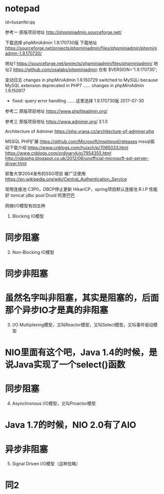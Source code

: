 # notepad
id=liusanfei:qq

参考一
原版项目地址 http://phpminiadmin.sourceforge.net/

下载选择 phpMiniAdmin 1.9.170730版
下载地址 https://sourceforge.net/projects/phpminiadmin/files/phpminiadmin/phpminiadmin-1.9.170730/

地址1 https://sourceforge.net/projects/phpminiadmin/files/phpminiadmin/
地址2 https://github.com/osalabs/phpminiadmin    仅有 $VERSION='1.9.170730';

变动日志
changes in phpMiniAdmin 1.9.150729
switched to MySQLi because MySQL extension deprecated in PHP7
......
changes in phpMiniAdmin 1.9.150917
- fixed: query error handling
......
这里选择 1.9.170730版 2017-07-30

参考二
原版项目地址 https://www.phpliteadmin.org/

参考三
原版项目地址 https://www.adminer.org/
3.1.0

Architecture of Adminer
https://php.vrana.cz/architecture-of-adminer.php

MSSQL PHP扩展
https://github.com/Microsoft/msphpsql/releases
mssql驱动下载介绍
https://www.cnblogs.com/huixch/p/7065033.html
https://www.cnblogs.com/ordinaryk/p/7954355.html
http://robsphp.blogspot.co.uk/2012/06/unofficial-microsoft-sql-server-driver.html

耶鲁大学2004发布的SSO项目 被广泛使用
https://en.wikipedia.org/wiki/Central_Authentication_Service

常用连接池
C3P0，DBCP停止更新
HikariCP，spring项目默认连接池
R.I.P 性能好
tomcat jdbc pool
Druid 阿里巴巴

网络I/O模型有四五种

1. Blocking IO模型
# 同步阻塞

2. Non-Blocking IO模型
# 同步非阻塞
# 虽然名字叫非阻塞，其实是阻塞的，后面那个异步IO才是真的非阻塞

3. I/O Multiplexing模型，又叫Reactor模型，又叫Select模型，又叫事件驱动模型
# NIO里面有这个吧，Java 1.4的时候，是说Java实现了一个select()函数
# 同步阻塞

4. Asynchronous I/O模型，又叫Proactor模型
# Java 1.7的时候，NIO 2.0有了AIO
# 异步非阻塞

5. Signal Driven I/O模型（这种忽略）
# 同2
